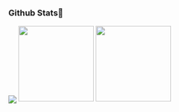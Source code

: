 <h3 id ="stats">Github Stats👋</h3>

<p>
<img align="center" src="https://github-profile-summary-cards.vercel.app/api/cards/profile-details?username=TongYOuO&theme=vue"/>
<img height=150 src="https://github-readme-stats.vercel.app/api?username=TongYOuO&show_icons=true&count_private=true&theme=vue">
<img height=150 src="https://github-readme-stats.vercel.app/api/top-langs/?username=TongYOuO&layout=compact&theme=vue&hide=html,javascript">
<p>
